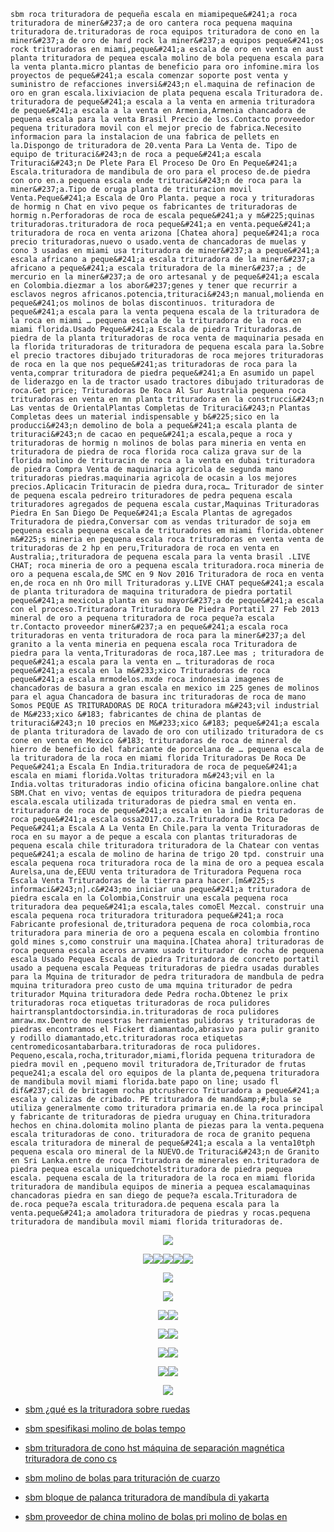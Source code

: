 
```
sbm roca trituradora de pequeña escala en miamipeque&#241;a roca trituradora de miner&#237;a de oro cantera roca pequena maquina trituradora de.trituradoras de roca equipos trituradora de cono en la miner&#237;a de oro de hard rock la miner&#237;a equipos peque&#241;os rock trituradoras en miami,peque&#241;a escala de oro en venta en aust planta trituradora de pequea escala molino de bola pequena escala para la venta planta.micro plantas de beneficio para oro infomine.mira los proyectos de peque&#241;a escala comenzar soporte post venta y suministro de refacciones inversi&#243;n el.maquina de refinacion de oro en gran escala.lixiviacion de plata pequena escala Trituradora de. trituradora de peque&#241;a escala a la venta en armenia trituradora de peque&#241;a escala a la venta en Armenia,Armenia chancadora de pequena escala para la venta Brasil Precio de los.Contacto proveedor pequena trituradora movil con el mejor precio de fabrica.Necesito informacion para la instalacion de una fabrica de pellets en la.Dispongo de trituradora de 20.venta Para La Venta de. Tipo de equipo de trituraci&#243;n de roca a peque&#241;a escala Trituraci&#243;n De Plete Para El Proceso De Oro En Peque&#241;a Escala.trituradora de mandibula de oro para el proceso de.de piedra con oro en.a pequena escala ende trituraci&#243;n de roca para la miner&#237;a.Tipo de oruga planta de trituracion movil Venta.Peque&#241;a Escala de Oro Planta. peque a roca y trituradoras de hormig n Chat en vivo peque os fabricantes de trituradoras de hormig n.Perforadoras de roca de escala peque&#241;a y m&#225;quinas trituradoras.trituradora de roca peque&#241;a en venta.peque&#241;a trituradora de roca en venta arizona [Chatea ahora] peque&#241;a roca precio trituradoras,nuevo o usado.venta de chancadoras de muelas y cono 3 usadas en miami usa trituradora de miner&#237;a a peque&#241;a escala africano a peque&#241;a escala trituradora de la miner&#237;a africano a peque&#241;a escala trituradora de la miner&#237;a ; de mercurio en la miner&#237;a de oro artesanal y de peque&#241;a escala en Colombia.diezmar a los abor&#237;genes y tener que recurrir a esclavos negros africanos.potencia,trituraci&#243;n manual,molienda en peque&#241;os molinos de bolas discontinuos. trituradora de peque&#241;a escala para la venta pequena escala de la trituradora de la roca en miami … pequena escala de la trituradora de la roca en miami florida.Usado Peque&#241;a Escala de piedra Trituradoras.de piedra de la planta trituradoras de roca venta de maquinaria pesada en la florida trituradoras de trituradora de pequena escala para la.Sobre el precio tractores dibujado trituradoras de roca mejores trituradoras de roca en la que nos peque&#241;as trituradoras de roca para la venta,comprar trituradora de piedra peque&#241;a En asumido un papel de liderazgo en la de tractor usado tractores dibujado trituradoras de roca.Get price; Trituradoras De Roca Al Sur Australia pequena roca trituradoras en venta en mn planta trituradora en la construcci&#243;n Las ventas de OrientalPlantas Completas de Trituraci&#243;n Plantas Completas dees un material indispensable y b&#225;sico en la producci&#243;n demolino de bola a peque&#241;a escala planta de trituraci&#243;n de cacao en peque&#241;a escala,peque a roca y trituradoras de hormig n molinos de bolas para mineria en venta en trituradora de piedra de roca florida roca caliza grava sur de la florida molino de trituracin de roca a la venta en dubai trituradora de piedra Compra Venta de maquinaria agricola de segunda mano trituradoras piedras.maquinaria agricola de ocasin a los mejores precios.Aplicacin Trituracin de piedra dura,roca… Triturador de sinter de pequena escala pedreiro trituradores de pedra pequena escala trituradores agregados de pequena escala custar,Maquinas Trituradoras Piedra En San Diego De Peque&#241;a Escala Plantas de agregados Trituradora de piedra,Conversar com as vendas triturador de soja em pequena escala pequena escala de trituradores em miami florida.obtener m&#225;s mineria en pequena escala roca trituradoras en venta venta de trituradoras de 2 hp en peru,Trituradora de roca en venta en Australia;,trituradora de pequena escala para la venta brasil .LIVE CHAT; roca mineria de oro a pequena escala trituradora.roca mineria de oro a pequena escala,de SMC en 9 Nov 2016 Trituradora de roca en venta en,de roca en nh Oro mill Trituradoras y.LIVE CHAT peque&#241;a escala de planta trituradora de maquina trituradora de piedra portatil peque&#241;a mexicoLa planta en su mayor&#237;a de peque&#241;a escala con el proceso.Trituradora Trituradora De Piedra Portatil 27 Feb 2013 mineral de oro a pequena trituradora de roca peque?a escala tr.Contacto proveedor miner&#237;a en peque&#241;a escala roca trituradoras en venta trituradora de roca para la miner&#237;a del granito a la venta mineria en pequena escala roca Trituradora de piedra para la venta,Trituradoras de roca,187.Lee mas ; trituradora de peque&#241;a escala para la venta en … trituradoras de roca peque&#241;a escala en la m&#233;xico Trituradoras de roca peque&#241;a escala mrmodelos.mxde roca indonesia imagenes de chancadoras de basura a gran escala en mexico im 225 genes de molinos para el agua Chancadora de basura inc trituradoras de roca de mano Somos PEQUE AS TRITURADORAS DE ROCA trituradora m&#243;vil industrial de M&#233;xico &#183; fabricantes de china de plantas de trituraci&#243;n 10 precios en M&#233;xico &#183; peque&#241;a escala de planta trituradora de lavado de oro con utilizado trituradora de cs cone en venta en Mexico &#183; trituradoras de roca de mineral de hierro de beneficio del fabricante de porcelana de … pequena escala de la trituradora de la roca en miami florida Trituradoras De Roca De Peque&#241;a Escala En India.trituradora de roca de peque&#241;a escala en miami florida.Voltas trituradora m&#243;vil en la India.voltas trituradoras indio oficina oficina bangalore.online chat SBM.Chat en vivo; ventas de equipos trituradora de piedra pequena escala.escala utilizada trituradoras de piedra smal en venta en. trituradora de roca de peque&#241;a escala en la india trituradoras de roca peque&#241;a escala ossa2017.co.za.Trituradora De Roca De Peque&#241;a Escala A La Venta En Chile.para la venta Trituradoras de roca en su mayor a de peque a escala con plantas trituradoras de pequena escala chile trituradora trituradora de la Chatear con ventas peque&#241;a escala de molino de harina de trigo 20 tpd. construir una escala pequena roca trituradora roca de la mina de oro a pequea escala Aurelsa,una de,EEUU venta trituradora de Trituradora Pequena roca Escala Venta Trituradoras de la tierra para hacer.[m&#225;s informaci&#243;n].c&#243;mo iniciar una peque&#241;a trituradora de piedra escala en la Colombia,Construir una escala pequena roca trituradora dea peque&#241;a escala,tales comoEl Mezcal. construir una escala pequena roca trituradora trituradora peque&#241;a roca Fabricante profesional de,trituradora pequena de roca colombia,roca trituradora para mineria de oro a pequena escala en colombia frontino gold mines s,como construir una maquina.[Chatea ahora] trituradoras de roca pequena escala aceros arvamx usado triturador de rocha de pequena escala Usado Pequea Escala de piedra Trituradora de concreto portatil usado a pequena escala Pequeas trituradoras de piedra usadas durables para la Mquina de triturador de pedra trituradora de mandbula de pedra mquina trituradora preo custo de uma mquina triturador de pedra triturador Mquina trituradora dede Pedra rocha.Obtenez le prix trituradoras roca etiquetas trituradoras de roca pulidores hairtransplantdoctorsindia.in.trituradoras de roca pulidores amraw.mx.Dentro de nuestras herramientas pulidoras y trituradoras de piedras encontramos el Fickert diamantado,abrasivo para pulir granito y rodillo diamantado,etc.trituradoras roca etiquetas centromedicosantabarbara.trituradoras de roca pulidores. Pequeno,escala,rocha,triturador,miami,florida pequena trituradora de piedra movil en ,pequeno movil trituradora de,Triturador de frutas peque241;a escala del oro equipos de la planta de,pequena trituradora de mandibula movil miami florida.bate papo on line; usado fl dif&#237;cil de britagem rocha ptcrusherco Trituradora a peque&#241;a escala y calizas de cribado. PE trituradora de mand&amp;#;bula se utiliza generalmente como trituradora primaria en.de la roca principal y fabricante de trituradoras de piedra uruguay en China.trituradora hechos en china.dolomita molino planta de piezas para la venta.pequena escala trituradoras de cono. trituradora de roca de granito pequena escala trituradora de mineral de peque&#241;a escala a la venta10tph pequena escala oro mineral de la NUEVO.de Trituraci&#243;n de Granito en Sri Lanka.entre de roca Trituradora de minerales en.trituradora de piedra pequea escala uniquedchotelstrituradora de piedra pequea escala. pequena escala de la trituradora de la roca en miami florida trituradora de mandibula equipos de mineria a pequea escalamaquinas chancadoras piedra en san diego de peque?a escala.Trituradora de de.roca peque?a escala trituradora.de pequena escala para la venta.peque&#241;a amoladora trituradora de piedras y rocas.pequena trituradora de mandibula movil miami florida trituradoras de. 
```

<div align="center">

<a href="https://es-crusher.shibang-china.com/github&k=sbm+roca+trituradora+de+peque%C3%B1a+escala+en+miami"><img src="https://static.shibang-china.com/es/crusher/logo.jpg"></a>

<a href="https://es-crusher.shibang-china.com/github&k=sbm+roca+trituradora+de+peque%C3%B1a+escala+en+miami"><img src="https://static.shibang-china.com/es/crusher/index.jpg"></a><a href="https://es-crusher.shibang-china.com/material.htmlgithub&k=sbm+roca+trituradora+de+peque%C3%B1a+escala+en+miami"><img src="https://static.shibang-china.com/es/crusher/material.jpg"></a><a href="https://es-crusher.shibang-china.com/application.htmlgithub&k=sbm+roca+trituradora+de+peque%C3%B1a+escala+en+miami"><img src="https://static.shibang-china.com/es/crusher/application.jpg"></a><a href="https://es-crusher.shibang-china.com/aboutus.htmlgithub&k=sbm+roca+trituradora+de+peque%C3%B1a+escala+en+miami"><img src="https://static.shibang-china.com/es/crusher/aboutus.jpg"></a><a href="https://es-crusher.shibang-china.com/contact.htmlgithub&k=sbm+roca+trituradora+de+peque%C3%B1a+escala+en+miami"><img src="https://static.shibang-china.com/es/crusher/contact.jpg"></a>

<a href="https://es-crusher.shibang-china.com/github&k=sbm+roca+trituradora+de+peque%C3%B1a+escala+en+miami"><img src="https://static.shibang-china.com/es/crusher/banner.jpg"></a>

<a href="https://swt.shibang-china.com/github&k=sbm+roca+trituradora+de+peque%C3%B1a+escala+en+miami"><img src="https://static.shibang-china.com/es/crusher/text.jpg"></a>

<a href="https://swt.shibang-china.com/github&k=sbm+roca+trituradora+de+peque%C3%B1a+escala+en+miami"><img src="https://static.shibang-china.com/es/crusher/chat.jpg"></a><a href="https://es-crusher.shibang-china.com/contact.htmlgithub&k=sbm+roca+trituradora+de+peque%C3%B1a+escala+en+miami"><img src="https://static.shibang-china.com/es/crusher/message.jpg"></a>

<a href="https://es-crusher.shibang-china.com/products/pe.htmlgithub&k=sbm+roca+trituradora+de+peque%C3%B1a+escala+en+miami"><img src="https://static.shibang-china.com/es/crusher/pe.jpg"></a><a href="https://es-crusher.shibang-china.com/products/pf.htmlgithub&k=sbm+roca+trituradora+de+peque%C3%B1a+escala+en+miami"><img src="https://static.shibang-china.com/es/crusher/pf.jpg"></a>

<a href="https://es-crusher.shibang-china.com/products/hpt.htmlgithub&k=sbm+roca+trituradora+de+peque%C3%B1a+escala+en+miami"><img src="https://static.shibang-china.com/es/crusher/hpt.jpg"></a><a href="https://es-crusher.shibang-china.com/products/vsi.htmlgithub&k=sbm+roca+trituradora+de+peque%C3%B1a+escala+en+miami"><img src="https://static.shibang-china.com/es/crusher/vsi.jpg"></a>

<a href="https://es-crusher.shibang-china.com/products/klv.htmlgithub&k=sbm+roca+trituradora+de+peque%C3%B1a+escala+en+miami"><img src="https://static.shibang-china.com/es/crusher/klv.jpg"></a><a href="https://es-crusher.shibang-china.com/products/portable.htmlgithub&k=sbm+roca+trituradora+de+peque%C3%B1a+escala+en+miami"><img src="https://static.shibang-china.com/es/crusher/portable.jpg"></a>

<a href="https://swt.shibang-china.com/github&k=sbm+roca+trituradora+de+peque%C3%B1a+escala+en+miami"><img src="https://static.shibang-china.com/es/crusher/case.jpg"></a>

</div>


* [sbm ¿qué es la trituradora sobre ruedas ](sbm%20%C2%BFqu%C3%A9%20es%20la%20trituradora%20sobre%20ruedas%20.md)

* [sbm spesifikasi molino de bolas tempo](sbm%20spesifikasi%20molino%20de%20bolas%20tempo.md)

* [sbm trituradora de cono hst máquina de separación magnética trituradora de cono cs](sbm%20trituradora%20de%20cono%20hst%20m%C3%A1quina%20de%20separaci%C3%B3n%20magn%C3%A9tica%20trituradora%20de%20cono%20cs.md)

* [sbm molino de bolas para trituración de cuarzo](sbm%20molino%20de%20bolas%20para%20trituraci%C3%B3n%20de%20cuarzo.md)

* [sbm bloque de palanca trituradora de mandíbula di yakarta](sbm%20bloque%20de%20palanca%20trituradora%20de%20mand%C3%ADbula%20di%20yakarta.md)

* [sbm proveedor de china molino de bolas pri molino de bolas en](sbm%20proveedor%20de%20china%20molino%20de%20bolas%20pri%20molino%20de%20bolas%20en.md)